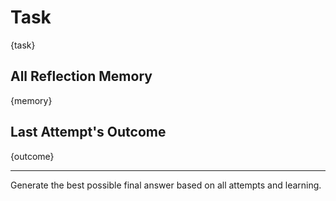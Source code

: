 # Task

{task}

## All Reflection Memory

{memory}

## Last Attempt's Outcome

{outcome}

---

Generate the best possible final answer based on all attempts and learning.
